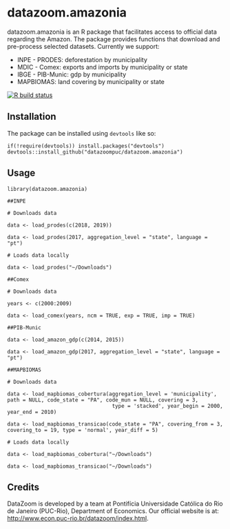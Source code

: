 # datazoom.amazonia

datazoom.amazonia is an R package that facilitates access to official data regarding the Amazon. The package provides functions that download and pre-process selected datasets. Currently we support:
* INPE - PRODES: deforestation by municipality
* MDIC - Comex: exports and imports by municipality or state
* IBGE - PIB-Munic: gdp by municipality
* MAPBIOMAS: land covering by municipality or state

<!-- badges: start -->
[![R build status](https://github.com/datazoompuc/datazoom.amazonia/workflows/R-CMD-check/badge.svg)](https://github.com/datazoompuc/datazoom.amazonia/actions)
<!-- badges: end -->

## Installation
The package can be installed using `devtools` like so:

```
if(!require(devtools)) install.packages("devtools")
devtools::install_github("datazoompuc/datazoom.amazonia")
```

## Usage

```
library(datazoom.amazonia)

##INPE

# Downloads data

data <- load_prodes(c(2018, 2019))

data <- load_prodes(2017, aggregation_level = "state", language = "pt")

# Loads data locally

data <- load_prodes("~/Downloads")

##Comex

# Downloads data

years <- c(2000:2009)

data <- load_comex(years, ncm = TRUE, exp = TRUE, imp = TRUE)

##PIB-Munic

data <- load_amazon_gdp(c(2014, 2015))

data <- load_amazon_gdp(2017, aggregation_level = "state", language = "pt")

##MAPBIOMAS

# Downloads data

data <- load_mapbiomas_cobertura(aggregation_level = 'municipality', path = NULL, code_state = "PA", code_mun = NULL, covering = 3,
                                  type = 'stacked', year_begin = 2000, year_end = 2010)

data <- load_mapbiomas_transicao(code_state = "PA", covering_from = 3, covering_to = 19, type = 'normal', year_diff = 5)

# Loads data locally

data <- load_mapbiomas_cobertura("~/Downloads")

data <- load_mapbiomas_transicao("~/Downloads")

```

## Credits
DataZoom is developed by a team at Pontifícia Universidade Católica do Rio de Janeiro (PUC-Rio), Department of Economics. Our official website is at: http://www.econ.puc-rio.br/datazoom/index.html.
